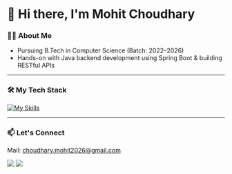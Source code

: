 # 👋 Hi there, I'm Mohit Choudhary

### 🧑‍💼 About Me  
- Pursuing B.Tech in Computer Science (Batch: 2022–2026)  
- Hands-on with Java backend development using Spring Boot & building RESTful APIs  

---

### 🛠️ My Tech Stack

[![My Skills](https://skillicons.dev/icons?i=java,spring,html,css,js,mysql,git,github)](https://skillicons.dev)

---

### 📫 Let's Connect  
Mail: choudhary.mohit2026@gmail.com
<p align="left">
  <a href="https://www.linkedin.com/in/mohit-choudhary-6b4201356/"><img src="https://img.shields.io/badge/LinkedIn-0A66C2?style=for-the-badge&logo=linkedin&logoColor=white"/></a>
  <a href="https://github.com/cmohit26"><img src="https://img.shields.io/badge/Github-181717?style=for-the-badge&logo=github&logoColor=white"/></a>
</p> 



<!--

### 📌 Projects

FSDC Website (Group Project)
- 🔗 [View SIte](https://fullstackdevclubb.github.io/)
- Built a responsive club website using HTML, CSS, and JavaScript.
- Showcases events, projects, and contact info.

Online Tech Store (Individual Project)
- Developed full-stack app with Spring Boot backend and Thymeleaf frontend
- Implemented REST APIs for product management.

Mini Project: Blockchain-based Anomaly Detection System  
- Developed with Python, Flask, Machine Learning, and Blockchain technologies
- Includes capabilities such as file analysis, instant malware detection, SHA-256 hash validation, and secure blockchain record-keeping
---

**cmohit26/cmohit26** is a ✨ _special_ ✨ repository because its `README.md` (this file) appears on your GitHub profile.

Here are some ideas to get you started:

- 🔭 I’m currently working on ...
- 🌱 I’m currently learning ...
- 👯 I’m looking to collaborate on ...
- 🤔 I’m looking for help with ...
- 💬 Ask me about ...
- 📫 How to reach me: ...
- 😄 Pronouns: ...
- ⚡ Fun fact: ...
-->
